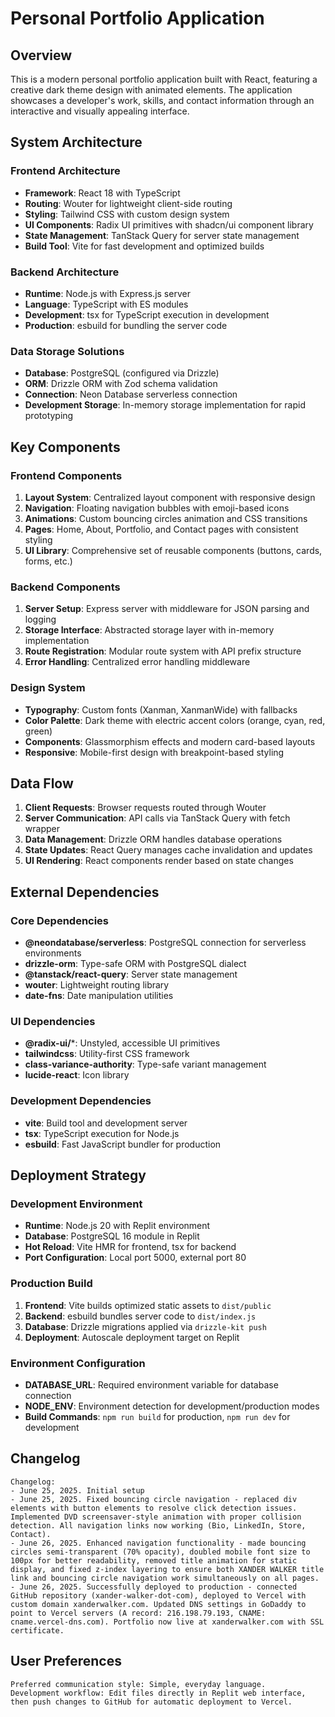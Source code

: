 # Personal Portfolio Application

## Overview

This is a modern personal portfolio application built with React, featuring a creative dark theme design with animated elements. The application showcases a developer's work, skills, and contact information through an interactive and visually appealing interface.

## System Architecture

### Frontend Architecture
- **Framework**: React 18 with TypeScript
- **Routing**: Wouter for lightweight client-side routing
- **Styling**: Tailwind CSS with custom design system
- **UI Components**: Radix UI primitives with shadcn/ui component library
- **State Management**: TanStack Query for server state management
- **Build Tool**: Vite for fast development and optimized builds

### Backend Architecture
- **Runtime**: Node.js with Express.js server
- **Language**: TypeScript with ES modules
- **Development**: tsx for TypeScript execution in development
- **Production**: esbuild for bundling the server code

### Data Storage Solutions
- **Database**: PostgreSQL (configured via Drizzle)
- **ORM**: Drizzle ORM with Zod schema validation
- **Connection**: Neon Database serverless connection
- **Development Storage**: In-memory storage implementation for rapid prototyping

## Key Components

### Frontend Components
1. **Layout System**: Centralized layout component with responsive design
2. **Navigation**: Floating navigation bubbles with emoji-based icons
3. **Animations**: Custom bouncing circles animation and CSS transitions
4. **Pages**: Home, About, Portfolio, and Contact pages with consistent styling
5. **UI Library**: Comprehensive set of reusable components (buttons, cards, forms, etc.)

### Backend Components
1. **Server Setup**: Express server with middleware for JSON parsing and logging
2. **Storage Interface**: Abstracted storage layer with in-memory implementation
3. **Route Registration**: Modular route system with API prefix structure
4. **Error Handling**: Centralized error handling middleware

### Design System
- **Typography**: Custom fonts (Xanman, XanmanWide) with fallbacks
- **Color Palette**: Dark theme with electric accent colors (orange, cyan, red, green)
- **Components**: Glassmorphism effects and modern card-based layouts
- **Responsive**: Mobile-first design with breakpoint-based styling

## Data Flow

1. **Client Requests**: Browser requests routed through Wouter
2. **Server Communication**: API calls via TanStack Query with fetch wrapper
3. **Data Management**: Drizzle ORM handles database operations
4. **State Updates**: React Query manages cache invalidation and updates
5. **UI Rendering**: React components render based on state changes

## External Dependencies

### Core Dependencies
- **@neondatabase/serverless**: PostgreSQL connection for serverless environments
- **drizzle-orm**: Type-safe ORM with PostgreSQL dialect
- **@tanstack/react-query**: Server state management
- **wouter**: Lightweight routing library
- **date-fns**: Date manipulation utilities

### UI Dependencies
- **@radix-ui/***: Unstyled, accessible UI primitives
- **tailwindcss**: Utility-first CSS framework
- **class-variance-authority**: Type-safe variant management
- **lucide-react**: Icon library

### Development Dependencies
- **vite**: Build tool and development server
- **tsx**: TypeScript execution for Node.js
- **esbuild**: Fast JavaScript bundler for production

## Deployment Strategy

### Development Environment
- **Runtime**: Node.js 20 with Replit environment
- **Database**: PostgreSQL 16 module in Replit
- **Hot Reload**: Vite HMR for frontend, tsx for backend
- **Port Configuration**: Local port 5000, external port 80

### Production Build
1. **Frontend**: Vite builds optimized static assets to `dist/public`
2. **Backend**: esbuild bundles server code to `dist/index.js`
3. **Database**: Drizzle migrations applied via `drizzle-kit push`
4. **Deployment**: Autoscale deployment target on Replit

### Environment Configuration
- **DATABASE_URL**: Required environment variable for database connection
- **NODE_ENV**: Environment detection for development/production modes
- **Build Commands**: `npm run build` for production, `npm run dev` for development

## Changelog

```
Changelog:
- June 25, 2025. Initial setup
- June 25, 2025. Fixed bouncing circle navigation - replaced div elements with button elements to resolve click detection issues. Implemented DVD screensaver-style animation with proper collision detection. All navigation links now working (Bio, LinkedIn, Store, Contact).
- June 26, 2025. Enhanced navigation functionality - made bouncing circles semi-transparent (70% opacity), doubled mobile font size to 100px for better readability, removed title animation for static display, and fixed z-index layering to ensure both XANDER WALKER title link and bouncing circle navigation work simultaneously on all pages.
- June 26, 2025. Successfully deployed to production - connected GitHub repository (xander-walker-dot-com), deployed to Vercel with custom domain xanderwalker.com. Updated DNS settings in GoDaddy to point to Vercel servers (A record: 216.198.79.193, CNAME: cname.vercel-dns.com). Portfolio now live at xanderwalker.com with SSL certificate.
```

## User Preferences

```
Preferred communication style: Simple, everyday language.
Development workflow: Edit files directly in Replit web interface, then push changes to GitHub for automatic deployment to Vercel.
```